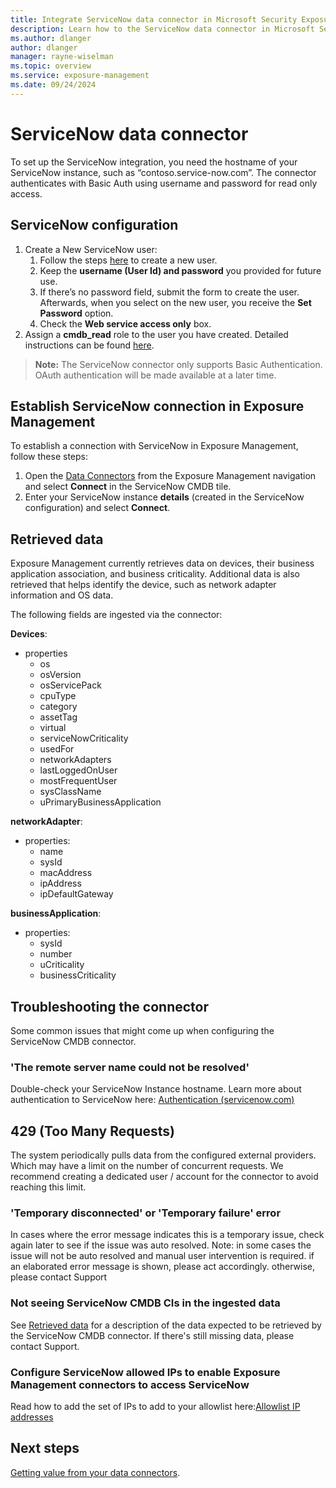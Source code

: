 ```yaml
---
title: Integrate ServiceNow data connector in Microsoft Security Exposure Management
description: Learn how to the ServiceNow data connector in Microsoft Security Exposure Management.
ms.author: dlanger
author: dlanger
manager: rayne-wiselman
ms.topic: overview
ms.service: exposure-management
ms.date: 09/24/2024
---
```


# ServiceNow data connector

To set up the ServiceNow integration, you need the hostname of your ServiceNow instance, such as “contoso.service-now.com”. The connector authenticates with Basic Auth using username and password for read only access.

## ServiceNow configuration

1. Create a New ServiceNow user:
   1. Follow the steps [here](https://docs.servicenow.com/en-US/bundle/vancouver-platform-administration/page/administer/users-and-groups/task/t_CreateAUser.html) to create a new user.
   2. Keep the **username (User Id) and password** you provided for future use.
   3. If there’s no password field, submit the form to create the user. Afterwards, when you select on the new user, you receive the **Set Password** option.
   4. Check the **Web service access only** box.
2. Assign a **cmdb_read** role to the user you have created. Detailed instructions can be found [here](https://docs.servicenow.com/bundle/vancouver-platform-administration/page/administer/users-and-groups/task/t_AssignARoleToAUser.html).

> **Note:** The ServiceNow connector only supports Basic Authentication. OAuth authentication will be made available at a later time.

## Establish ServiceNow connection in Exposure Management

To establish a connection with ServiceNow in Exposure Management, follow these steps:

1. Open the [Data Connectors](https://security.microsoft.com/exposure-data-connectors) from the Exposure Management navigation and select **Connect** in the ServiceNow CMDB tile.
1. Enter your ServiceNow instance **details** (created in the ServiceNow configuration) and select **Connect**.

## Retrieved data

Exposure Management currently retrieves data on devices, their business application association, and business criticality. Additional data is also retrieved that helps identify the device, such as network adapter information and OS data.

The following fields are ingested via the connector:

 **Devices**:

- properties
  - os
  - osVersion
  - osServicePack
  - cpuType
  - category
  - assetTag
  - virtual
  - serviceNowCriticality
  - usedFor
  - networkAdapters
  - lastLoggedOnUser
  - mostFrequentUser
  - sysClassName
  - uPrimaryBusinessApplication

**networkAdapter**:

- properties:
  - name
  - sysId
  - macAddress
  - ipAddress
  - ipDefaultGateway

 **businessApplication**:

- properties:
  - sysId
  - number
  - uCriticality
  - businessCriticality

## Troubleshooting the connector

Some common issues that might come up when configuring the ServiceNow CMDB connector.

### 'The remote server name could not be resolved'

Double-check your ServiceNow Instance hostname. Learn more about authentication to ServiceNow here: [Authentication (servicenow.com)](https://docs.servicenow.com/bundle/vancouver-platform-security/page/integrate/single-sign-on/concept/c_Authentication.html)
## 429 (Too Many Requests)
The system periodically pulls data from the configured external providers. Which may have a limit on the number of concurrent requests. 
We recommend creating a dedicated user / account for the connector to avoid reaching this limit.
### 'Temporary disconnected' or 'Temporary failure' error

In cases where the error message indicates this is a temporary issue, check again later to see if the issue was auto resolved.
Note: in some cases the issue will not be auto resolved and manual user intervention is required. if an elaborated error message is shown, please act accordingly. otherwise, please contact Support

### Not seeing ServiceNow CMDB CIs in the ingested data

See [Retrieved data](#retrieved-data) for a description of the  data expected to be retrieved by the ServiceNow CMDB connector.
If there's still missing data, please contact Support.

### Configure ServiceNow allowed IPs to enable Exposure Management connectors to access ServiceNow

Read how to add the set of IPs to add to your allowlist here:[Allowlist IP addresses](configure-data-connectors.md#allowlist-ip-addresses)

## Next steps

[Getting value from your data connectors](value-data-connectors.md).
